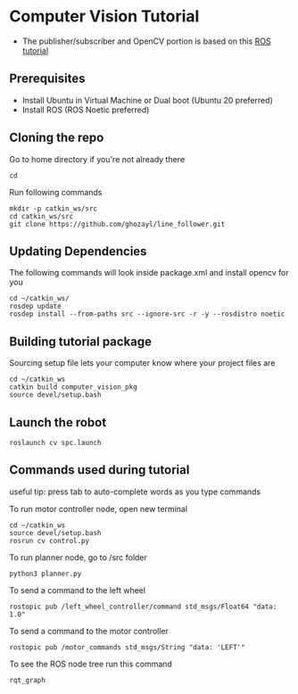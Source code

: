 # Computer Vision Tutorial

- The publisher/subscriber and OpenCV portion is based on this [ROS tutorial](http://wiki.ros.org/cv_bridge/Tutorials/ConvertingBetweenROSImagesAndOpenCVImagesPython)

## Prerequisites
- Install Ubuntu in Virtual Machine or Dual boot (Ubuntu 20 preferred)
- Install ROS (ROS Noetic preferred)

## Cloning the repo
Go to home directory if you're not already there
```
cd 
```
Run following commands
```
mkdir -p catkin_ws/src
cd catkin_ws/src
git clone https://github.com/ghozayl/line_follower.git
```

## Updating Dependencies
The following commands will look inside package.xml and install opencv for you
```
cd ~/catkin_ws/
rosdep update
rosdep install --from-paths src --ignore-src -r -y --rosdistro noetic
```

## Building tutorial package
Sourcing setup file lets your computer know where your project files are
```
cd ~/catkin_ws
catkin build computer_vision_pkg
source devel/setup.bash
```


## Launch the robot
```
roslaunch cv spc.launch
```

## Commands used during tutorial
useful tip: press tab to auto-complete words as you type commands

To run motor controller node, open new terminal
```
cd ~/catkin_ws
source devel/setup.bash
rosrun cv control.py
```

To run planner node, go to /src folder
```
python3 planner.py
```

To send a command to the left wheel
```
rostopic pub /left_wheel_controller/command std_msgs/Float64 "data: 1.0"
```

To send a command to the motor controller
```
rostopic pub /motor_commands std_msgs/String "data: 'LEFT'"
```

To see the ROS node tree run this command
```
rqt_graph
```
